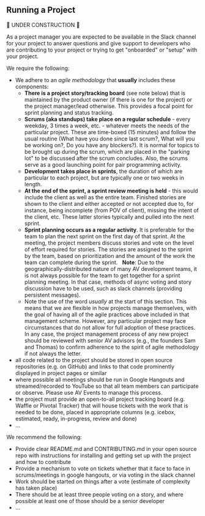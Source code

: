 Running a Project
-----------------

:construction: UNDER CONSTRUCTION :construction:

As a project manager you are expected to be available in the Slack channel for your project to answer questions and give support to developers who are contributing to your project or trying to get "onboarded" or "setup" with your project.

We require the following:

* We adhere to an *agile methodology* that **usually** includes these components:
  - **There is a project story/tracking board** (see note below) that is maintained by the product owner (if there is one for the project) or the project manager/lead otherwise.  This provides a focal point for sprint planning and status tracking.
  - **Scrums (aka standups) take place on a regular schedule** - every weekday, 3 times a week, etc. - whatever meets the needs of the particular project.  These are time-boxed (15 minutes) and follow the usual routine (What have you done since last scrum?, What will you be working on?, Do you have any blockers?).  It is normal for topics to be brought up during the scrum, which are placed in the "parking lot" to be discussed after the scrum concludes.  Also, the scrums serve as a good launching point for pair programming activity.
  - **Development takes place in sprints**, the duration of which are particular to each project, but are typically one or two weeks in length.
  - **At the end of the sprint, a sprint review meeting is held** - this would include the client as well as the entire team.  Finished stories are shown to the client and either accepted or not accepted due to, for instance, being incomplete (from POV of client), missing the intent of the client, etc.  These latter stories typically and pulled into the next sprint.
  - **Sprint planning occurs as a regular activity**.  It is preferable for the team to plan the next sprint on the first day of that sprint. At the meeting, the project members discuss stories and vote on the level of effort required for stories.  The stories are assigned to the sprint by the team, based on prioritization and the amount of the work the team can complete during the sprint.
    **Note**: Due to the geographically-distributed nature of many AV development teams, it is not always possible for the team to get together for a sprint planning meeting.  In that case, methods of async voting and story discussion have to be used, such as slack channels (providing persistent messages).
  - Note the use of the word *usually* at the start of this section.  This means that we are flexible in how projects manage themselves, with the goal of having all of the agile practices above included in that management scheme.   However, any particular project may face circumstances that do not allow for full adoption of these practices.  In any case, the project management process of any new project should be reviewed with senior AV advisors (e.g., the founders Sam and Thomas) to confirm adherence to the spirit of agile methodology if not always the letter.
* all code related to the project should be stored in open source repositories (e.g. on GitHub) and links to that code prominently displayed in project pages or similar
* where possible all meetings should be run in Google Hangouts and streamed/recorded to YouTube so that all team members can participate or observe.  Please use AV Events to manage this process.
* the project must provide an open-to-all project tracking board (e.g. Waffle or Pivotal Tracker) that will house tickets with the work that is needed to be done, placed in appropriate columns (e.g. icebox, estimated, ready, in-progress, review and done)
* ...

We recommend the following:

* Provide clear README.md and CONTRIBUTING.md in your open source repo with instructions for installing and getting set up with the project and how to contribute
* Provide a mechanism to vote on tickets whether that it face to face in scrums/meetings in google hangouts, or via voting in the slack channel
* Work should be started on things after a vote (estimate of complexity has taken place)
* There should be at least three people voting on a story, and where possible at least one of those should be a senior developer
* ...
